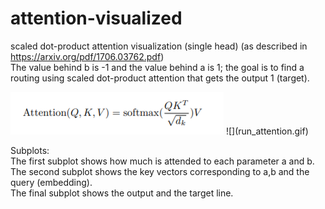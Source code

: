 # attention-visualized
scaled dot-product attention visualization (single head) (as described in https://arxiv.org/pdf/1706.03762.pdf)<br/>
The value behind b is -1 and the value behind a is 1; the goal is to find a routing using scaled dot-product attention that gets the output 1 (target). <br/>

<img src= "https://github.com/MOVzeroOne/attention-visualized/blob/master/formula.PNG">
![](run_attention.gif)

Subplots: <br/>
The first subplot shows how much is attended to each parameter a and b. <br/>
The second subplot shows the key vectors corresponding to a,b and the query (embedding). <br/>
The final subplot shows the output and the target line. <br/>
